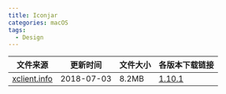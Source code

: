 ```yaml
---
title: Iconjar
categories: macOS
tags:
  - Design
---
```



| 文件来源                                  | 更新时间   | 文件大小 | 各版本下载链接                                               |
| ----------------------------------------- | ---------- | -------- | ------------------------------------------------------------ |
| <div class="unknown">[xclient.info](http://xclient.info/s/iconjar.html)</div> | 2018-07-03 | 8.2MB   | [1.10.1](https://img.vim-cn.com/1c/5a2f2a6440ddc7f419c8fe280e9d14294fadc6.zip) |
